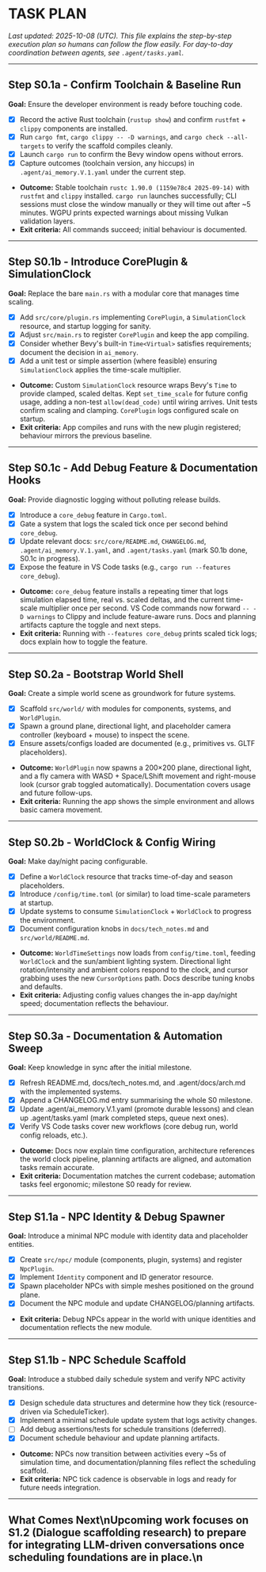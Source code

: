 # TASK PLAN

_Last updated: 2025-10-08 (UTC). This file explains the step-by-step execution plan so humans can follow the flow easily. For day-to-day coordination between agents, see `.agent/tasks.yaml`._

---

## Step S0.1a - Confirm Toolchain & Baseline Run
**Goal:** Ensure the developer environment is ready before touching code.

- [x] Record the active Rust toolchain (`rustup show`) and confirm `rustfmt` + `clippy` components are installed.
- [x] Run `cargo fmt`, `cargo clippy -- -D warnings`, and `cargo check --all-targets` to verify the scaffold compiles cleanly.
- [x] Launch `cargo run` to confirm the Bevy window opens without errors.
- [x] Capture outcomes (toolchain version, any hiccups) in `.agent/ai_memory.V.1.yaml` under the current step.
- **Outcome:** Stable toolchain `rustc 1.90.0 (1159e78c4 2025-09-14)` with `rustfmt` and `clippy` installed. `cargo run` launches successfully; CLI sessions must close the window manually or they will time out after ~5 minutes. WGPU prints expected warnings about missing Vulkan validation layers.
- **Exit criteria:** All commands succeed; initial behaviour is documented.

---

## Step S0.1b - Introduce CorePlugin & SimulationClock
**Goal:** Replace the bare `main.rs` with a modular core that manages time scaling.

- [x] Add `src/core/plugin.rs` implementing `CorePlugin`, a `SimulationClock` resource, and startup logging for sanity.
- [x] Adjust `src/main.rs` to register `CorePlugin` and keep the app compiling.
- [x] Consider whether Bevy's built-in `Time<Virtual>` satisfies requirements; document the decision in `ai_memory`.
- [x] Add a unit test or simple assertion (where feasible) ensuring `SimulationClock` applies the time-scale multiplier.
- **Outcome:** Custom `SimulationClock` resource wraps Bevy's `Time` to provide clamped, scaled deltas. Kept `set_time_scale` for future config usage, adding a non-test `allow(dead_code)` until wiring arrives. Unit tests confirm scaling and clamping. `CorePlugin` logs configured scale on startup.
- **Exit criteria:** App compiles and runs with the new plugin registered; behaviour mirrors the previous baseline.

---

## Step S0.1c - Add Debug Feature & Documentation Hooks
**Goal:** Provide diagnostic logging without polluting release builds.

- [x] Introduce a `core_debug` feature in `Cargo.toml`.
- [x] Gate a system that logs the scaled tick once per second behind `core_debug`.
- [x] Update relevant docs: `src/core/README.md`, `CHANGELOG.md`, `.agent/ai_memory.V.1.yaml`, and `.agent/tasks.yaml` (mark S0.1b done, S0.1c in progress).
- [x] Expose the feature in VS Code tasks (e.g., `cargo run --features core_debug`).
- **Outcome:** `core_debug` feature installs a repeating timer that logs simulation elapsed time, real vs. scaled deltas, and the current time-scale multiplier once per second. VS Code commands now forward `-- -D warnings` to Clippy and include feature-aware runs. Docs and planning artifacts capture the toggle and next steps.
- **Exit criteria:** Running with `--features core_debug` prints scaled tick logs; docs explain how to toggle the feature.

---

## Step S0.2a - Bootstrap World Shell
**Goal:** Create a simple world scene as groundwork for future systems.

- [x] Scaffold `src/world/` with modules for components, systems, and `WorldPlugin`.
- [x] Spawn a ground plane, directional light, and placeholder camera controller (keyboard + mouse) to inspect the scene.
- [x] Ensure assets/configs loaded are documented (e.g., primitives vs. GLTF placeholders).
- **Outcome:** `WorldPlugin` now spawns a 200×200 plane, directional light, and a fly camera with WASD + Space/LShift movement and right-mouse look (cursor grab toggled automatically). Documentation covers usage and future follow-ups.
- **Exit criteria:** Running the app shows the simple environment and allows basic camera movement.

---

## Step S0.2b - WorldClock & Config Wiring
**Goal:** Make day/night pacing configurable.

- [x] Define a `WorldClock` resource that tracks time-of-day and season placeholders.
- [x] Introduce `/config/time.toml` (or similar) to load time-scale parameters at startup.
- [x] Update systems to consume `SimulationClock` + `WorldClock` to progress the environment.
- [x] Document configuration knobs in `docs/tech_notes.md` and `src/world/README.md`.
- **Outcome:** `WorldTimeSettings` now loads from `config/time.toml`, feeding `WorldClock` and the sun/ambient lighting system. Directional light rotation/intensity and ambient colors respond to the clock, and cursor grabbing uses the new `CursorOptions` path. Docs describe tuning knobs and defaults.
- **Exit criteria:** Adjusting config values changes the in-app day/night speed; documentation reflects the behaviour.

---

## Step S0.3a - Documentation & Automation Sweep
**Goal:** Keep knowledge in sync after the initial milestone.

- [x] Refresh README.md, docs/tech_notes.md, and .agent/docs/arch.md with the implemented systems.
- [x] Append a CHANGELOG.md entry summarising the whole S0 milestone.
- [x] Update .agent/ai_memory.V.1.yaml (promote durable lessons) and clean up .agent/tasks.yaml (mark completed steps, queue next ones).
- [x] Verify VS Code tasks cover new workflows (core debug run, world config reloads, etc.).
- **Outcome:** Docs now explain time configuration, architecture references the world clock pipeline, planning artifacts are aligned, and automation tasks remain accurate.
- **Exit criteria:** Documentation matches the current codebase; automation tasks feel ergonomic; milestone S0 ready for review.
---

## Step S1.1a - NPC Identity & Debug Spawner
**Goal:** Introduce a minimal NPC module with identity data and placeholder entities.

- [x] Create `src/npc/` module (components, plugin, systems) and register `NpcPlugin`.
- [x] Implement `Identity` component and ID generator resource.
- [x] Spawn placeholder NPCs with simple meshes positioned on the ground plane.
- [x] Document the NPC module and update CHANGELOG/planning artifacts.
- **Exit criteria:** Debug NPCs appear in the world with unique identities and documentation reflects the new module.

---
## Step S1.1b - NPC Schedule Scaffold
**Goal:** Introduce a stubbed daily schedule system and verify NPC activity transitions.

- [x] Design schedule data structures and determine how they tick (resource-driven via ScheduleTicker).
- [x] Implement a minimal schedule update system that logs activity changes.
- [ ] Add debug assertions/tests for schedule transitions (deferred).
- [x] Document schedule behaviour and update planning artifacts.
- **Outcome:** NPCs now transition between activities every ~5s of simulation time, and documentation/planning files reflect the scheduling scaffold.
- **Exit criteria:** NPC tick cadence is observable in logs and ready for future needs integration.

---
## What Comes Next\nUpcoming work focuses on S1.2 (Dialogue scaffolding research) to prepare for integrating LLM-driven conversations once scheduling foundations are in place.\n
